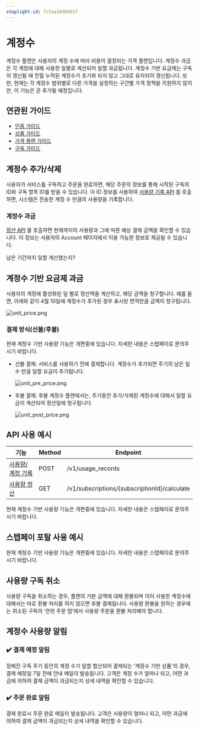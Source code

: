 ```yaml
---
stoplight-id: 7c5aa10db691f
---
```


# 계정수
계정수 플랜은 사용자의 계정 수에 따라 비용이 결정되는 가격 플랜입니다. 계정수 과금은 각 계정에 대해 사용한 일별로 계산되어 일할 과금됩니다. 
계정수 기반 요금제는 구독이 갱신될 때 전월 누적된 계정수가 초기화 되지 않고 그대로 유지되어 갱신됩니다. 
또한, 현재는 각 계정수 범위별로 다른 가격을 설정하는 구간별 가격 정책을 지원하지 않지만, 이 기능은 곧 추가될 예정입니다.

## 연관된 가이드

- [인증 가이드](./01_인증.md)
- [상품 가이드](./03_상품.md)
- [가격 플랜 가이드](./04-0_가격플랜.md)
- [구독 가이드](./06_구독..md)

## 계정수 추가/삭제

사용자가 서비스를 구독하고 주문을 완료하면, 해당 주문의 정보를 통해 시작된 구독의 ID와 구독 항목 ID를 받을 수 있습니다. 이 ID 정보를 사용하여 [사용량 기록 API](https://docs.steppay.kr/reference/createunitrecords) 를 호출하면, 시스템은 전송한 계정 수 만큼의 사용량을 기록합니다.

### 계정수 과금

[정산 API](https://docs.steppay.kr/reference/getusagerecords) 를 호출하면 현재까지의 사용량과 그에 따른 예상 결제 금액을 확인할 수 있습니다. 이 정보는 사용자의 Account 페이지에서 이용 가능한 정보로 제공될 수 있습니다.

남은 기간까지 일할 계산했는지?

## 계정수 기반 요금제  과금

사용자의 계정에 활성화된 일 별로 정산액을 계산하고, 해당 금액을 청구합니다.
예를 들면, 아래와 같이 4월 10일에 계정수가 추가된 경우 표시된 면적만큼 금액이 청구됩니다.

![unit_price.png](https://dev-vercel-dev-steppaykr.vercel.app/api/localize?dir=04_price_plan&name=04-2_계정수/unit_price.png)

### 결제 방식(선불/후불)

현재 계정수 기반 사용량 기능은 개편중에 있습니다. 자세한 내용은 스텝페이로 문의주시기 바랍니다.

- 선불 결제: 서비스를 사용하기 전에 결제합니다. 계정수가 추가되면 주기의 남은 일수 만큼 일할 요금이 추가됩니다. 

  ![unit_pre_price.png](https://dev-vercel-dev-steppaykr.vercel.app/api/localize?dir=04_price_plan&name=04-2_계정수/unit_pre_price.png)
    
- 후불 결제: 후불 계정수 플랜에서는, 주기동안 추가/삭제된 계정수에 대해서 일할 요금이 계산되어 정산일에 청구됩니다.

  ![unit_post_price.png](https://dev-vercel-dev-steppaykr.vercel.app/api/localize?dir=04_price_plan&name=04-2_계정수/unit_post_price.png)


## API 사용 예시

| 기능                                                                | Method | Endpoint                                                                |
|-------------------------------------------------------------------|--------|-------------------------------------------------------------------------|
| [사용량/계정 기록](https://docs.steppay.kr/reference/createunitrecords)  | POST   | /v1/usage_records                                                       |
| [사용량 정산](https://docs.steppay.kr/reference/calculatesubscription) | GET    | /v1/subscriptions/{subscriptionId}/calculate                            |


현재 계정수 기반 사용량 기능은 개편중에 있습니다. 자세한 내용은 스텝페이로 문의주시기 바랍니다.

## 스텝페이 포탈 사용 예시

현재 계정수 기반 사용량 기능은 개편중에 있습니다. 자세한 내용은 스텝페이로 문의주시기 바랍니다.

## 사용량 구독 취소

사용량 구독을 취소하는 경우, 플랜의 기본 금액에 대해 환불되며 이미 사용한 계정수에 대해서는 따로 환불 처리를 하지 않으면 후불 결제됩니다. 
사용량 환불을 원하는 경우에는 취소된 구독의 ‘관련 주문 탭’에서 사용량 주문을 환불 처리해야 합니다.

## 계정수 사용량 알림

### ✔️ 결제 예정 알림

정해진 구독 주기 동안의 계졍 수가 일할 합산되어 결제되는 ‘계정수 기반 상품'의 경우, 결제 예정일 7일 전에 안내 메일이 발송됩니다. 
고객은 계정 수가 얼마나 되고, 어떤 과금에 의하여 결제 금액이 과금되는지 상세 내역을 확인할 수 있습니다.

### ✔️ 주문 완료 알림

결제 완료시 주문 완료 메일이 발송됩니다. 고객은 사용량이 얼마나 되고, 어떤 과금에 의하여 결제 금액이 과금되는지 상세 내역을 확인할 수 있습니다.